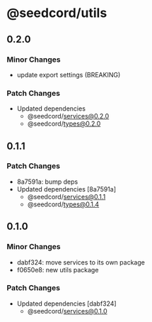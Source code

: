 # @seedcord/utils

## 0.2.0

### Minor Changes

- update export settings (BREAKING)

### Patch Changes

- Updated dependencies
  - @seedcord/services@0.2.0
  - @seedcord/types@0.2.0

## 0.1.1

### Patch Changes

- 8a7591a: bump deps
- Updated dependencies [8a7591a]
  - @seedcord/services@0.1.1
  - @seedcord/types@0.1.4

## 0.1.0

### Minor Changes

- dabf324: move services to its own package
- f0650e8: new utils package

### Patch Changes

- Updated dependencies [dabf324]
  - @seedcord/services@0.1.0
